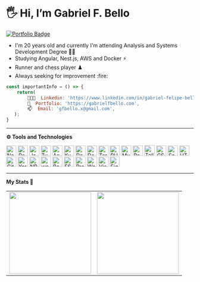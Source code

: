 # 🖐️ Hi, I’m Gabriel F. Bello

[![Portfolio Badge](https://img.shields.io/badge/Portfolio-gabrielfbello.com-darkblue?style=for-the-badge&labelColor=171921&color=1f388c)](https://www.gabrielfbello.com/) 

<ul>
    <li>I'm 20 years old and currently I'm attending Analysis and Systems Development Degree 👨‍💻</li>
    <li>Studying Angular, Nest.js, AWS and Docker ⚡</li>
    <li>Runner and chess player ♟️ </li>
    <li>Always seeking for improvement :fire:</li>
</ul>

```js
const importantInfo = () => {
    return(
        👨🏻‍💻  Linkedin: 'https://www.linkedin.com/in/gabriel-felipe-bello/', 
        📙  Portfolio: 'https://gabrielfbello.com',
        📫  Email: 'gfbello.x@gmail.com',
   );
}
```
<hr />

**:gear: Tools and Technologies**

<a href="https://nodejs.org/" title="Node.js"><img src="https://github.com/tomchen/stack-icons/blob/master/logos/nodejs-icon.svg" alt="Node.js" width="27px" height="27px"></a>
<a href="https://reactjs.org/" title="React"><img src="https://github.com/tomchen/stack-icons/blob/master/logos/react.svg" alt="React" width="27px" height="27px"></a>
<a href="https://developer.mozilla.org/en-US/docs/Web/JavaScript" title="JavaScript"><img src="https://github.com/tomchen/stack-icons/blob/master/logos/javascript.svg" alt="JavaScript" width="27px" height="27px"></a>
<a href="https://www.typescriptlang.org/" title="Typescript"><img src="https://github.com/tomchen/stack-icons/blob/master/logos/typescript-icon.svg" alt="Typescript" width="27px" height="27px"></a>
<a href="https://angular.io/" title="Angular"><img src="https://github.com/tomchen/stack-icons/blob/master/logos/angular-icon.svg" alt="Angular" width="27px" height="27px"></a>
<a href="https://kubernetes.io/" title="Kubernetes"><img src="https://github.com/tomchen/stack-icons/blob/master/logos/kubernetes.svg" alt="Kubernetes" width="27px" height="27px"></a>
<a href="https://www.docker.com/" title="Docker"><img src="https://github.com/tomchen/stack-icons/blob/master/logos/docker.svg" alt="Docker" width="27px" height="27px"></a>
<a href="https://nestjs.com" title="Nest.js"><img src="https://github.com/tomchen/stack-icons/blob/master/logos/nestjs.svg" alt="Docker" width="27px" height="27px"></a>
<a href="https://www.terraform.io" title="Terraform"><img src="https://www.terraform.io/img/logo.png" alt="Terraform" width="27px" height="27px"></a>
<a href="https://php.net/" title="PHP"><img src="https://github.com/tomchen/stack-icons/blob/master/logos/php.svg" alt="PHP" width="27px" height="27px"></a>
<a href="https://dev.mysql.com/" title="MySQL"><img src="https://github.com/tomchen/stack-icons/blob/master/logos/mysql.svg" alt="MySQL" width="27px" height="27px"></a>
<a href="https://reactnative.dev/" title="React Native"><img src="https://github.com/tomchen/stack-icons/blob/master/logos/react.svg" alt="React Native" width="27px" height="27px"></a>
<a href="https://tailwindcss.com/" title="Tailwind CSS"><img src="https://avatars.githubusercontent.com/u/67109815?s=200&v=4" alt="Tailwind CSS" height="28px"></a>
<a href="https://www.w3.org/TR/CSS/" title="CSS3"><img src="https://github.com/tomchen/stack-icons/blob/master/logos/css-3.svg" alt="CSS3" width="27px" height="27px"></a>
<a href="https://sass-lang.com/" title="Sass"><img src="https://github.com/tomchen/stack-icons/blob/master/logos/sass.svg" alt="Sass" width="27px" height="27px"></a>
<a href="https://www.w3.org/TR/html5/" title="HTML5"><img src="https://github.com/tomchen/stack-icons/blob/master/logos/html-5.svg" alt="HTML5" width="27px" height="27px"></a>
<a href="https://git-scm.com/" title="Git"><img src="https://github.com/tomchen/stack-icons/blob/master/logos/git-icon.svg" alt="Git" width="27px" height="27px"></a>
<a href="https://yarnpkg.com/" title="Yarn"><img src="https://github.com/tomchen/stack-icons/blob/master/logos/yarn.svg" alt="Yarn" width="27px" height="27px"></a>
<a href="https://www.npmjs.com/" title="NPM"><img src="https://github.com/tomchen/stack-icons/blob/master/logos/npm.svg" alt="NPM" width="27px" height="27px"></a>
<a href="https://webpack.js.org/" title="webpack"><img src="https://github.com/tomchen/stack-icons/blob/master/logos/webpack.svg" alt="webpack" width="27px" height="27px"></a>
<a href="https://babeljs.io/" title="Babel"><img src="https://github.com/tomchen/stack-icons/blob/master/logos/babel.svg" alt="Babel" width="27px" height="27px"></a>
<a href="https://eslint.org/" title="ESLint"><img src="https://github.com/tomchen/stack-icons/blob/master/logos/eslint.svg" alt="ESLint" width="27px" height="27px"></a>
<a href="https://prettier.io/" title="Prettier"><img src="https://github.com/tomchen/stack-icons/blob/master/logos/prettier.svg" alt="Prettier" width="27px" height="27px"></a>
<a href="https://wordpress.org/" title="WordPress"><img src="https://github.com/tomchen/stack-icons/blob/master/logos/wordpress-icon.svg" alt="WordPress" width="27px" height="27px"></a>
<a href="https://code.visualstudio.com/" title="Visual Studio Code"><img src="https://github.com/tomchen/stack-icons/blob/master/logos/visual-studio-code.svg" alt="Visual Studio Code" width="27px" height="27px"></a>
<a href="http://figma.com" title="Figma"><img src="https://camo.githubusercontent.com/9c25db6c8f2f83863c65be2cc47543020be957662831452aa5a7d6d81129f6fe/68747470733a2f2f63646e2e737667706f726e2e636f6d2f6c6f676f732f6669676d612e737667" alt="Figma" width="27px" height="27px"></a>

<hr />
 
**My Stats 🚀**  
<table align="center">
  <row>
    <td>
         <img align="center" height='220' src="https://github-readme-stats.vercel.app/api?username=B3llo&show_icons=true&theme=midnight-purple" />
    </td>
    <td>
         <img align="center" height='220' src="https://github-readme-stats.vercel.app/api/top-langs/?username=B3llo&layout=compact)]       (https://github.com/anuraghazra/github-readme-stats" />
    </td>
  </row>
</table> 
